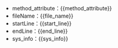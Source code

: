 - method_attribute：{{method_attribute}}
- fileName：{{file_name}}
- startLine：{{start_line}}
- endLine：{{end_line}}
- sys_info：{{sys_info}}